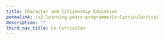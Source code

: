 ```yaml
---
title: Character and Citizenship Education
permalink: /x3-learning-years-programme/Co-Curricular/cce/
description: ""
third_nav_title: Co Curricular
---
```

